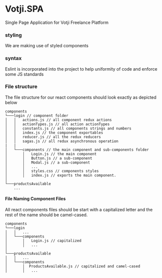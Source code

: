 # Votji.SPA
Single Page Application for Votji Freelance Platform

### styling
We are making use of styled components

### syntax 
Eslint is incorporated into the project to help uniformity of code and enforce some JS standards

### File structure
The file structure for our react components should look exactly as depicted below
```
components
└───login // component folder
│   │   actions.js // all component redux actions
│   │   actionTypes.js // all action actionTypes
│   │   constants.js // all components strings and numbers
│   │   index.js // the component exportables
│   │   reducer.js // all the redux reducers
│   │   sagas.js // all redux asynchronous operation
|   |
│   └───components // the main component and sub-components folder
│       │   Login.js // the main component
│       │   Button.js // a sub-component
│       │   Modal.js // a sub-component
│       │   ...
│       │   styles.css // components styles
│       │   index.js // exports the main component.
│
└───productsAvailable
    ...
```

#### File Naming Component Files
All react components files should be start with a capitalized letter and the rest of the name should be camel-cased.
```
components
└───login
│   │   ...
│   └───components
│       │   Login.js // capitalized
│       │   ...
│
└───productsAvailable
│   │   ...
│   └───components
│       │  ProductsAvailable.js // capitalized and camel-cased
│       │   ...
```
